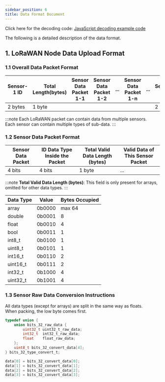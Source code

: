 ```yaml
---
sidebar_position: 6
title: Data Format Document
---
```




Click here for the decoding code: [JavaScript decoding example code](https://resource.heltec.cn/download/Sensor%20Hub%20for%20industry/data_decode.js)

The following is a detailed description of the data format.



## 1. LoRaWAN Node Data Upload Format

### 1.1 Overall Data Packet Format

| Sensor-1 ID | Total Length(bytes) | Sensor Data Packet 1-1 | Sensor Data Packet 1-2 | ... | Sensor Data Packet 1-n | ... | Sensor-2 ID | Total Length(bytes) | Sensor Data Packet 1-1 | ... |
|-------------|---------------------|------------------------|------------------------|-----|------------------------|-----|-------------|---------------------|------------------------|-----|
| 2 bytes     | 1 byte              |                        |                        |     |                        |     | 2 bytes     | 1 byte              |                        |     |

:::note
Each LoRaWAN packet can contain data from multiple sensors.  
Each sensor can contain multiple types of sub-data.
:::


### 1.2 Sensor Data Packet Format

| Sensor Data Packet | ID Data Type Inside the Packet | Total Valid Data Length (bytes) | Valid Data of This Sensor Packet |
|--------------------|--------------------------------|---------------------------------|----------------------------------|
| 4 bits             | 4 bits                         | 1 byte                          | ...                              |

:::note
**Total Valid Data Length (bytes)**: This field is only present for arrays, omitted for other data types.
:::

| Data Type | Value  | Bytes Occupied |
|-----------|--------|----------------|
| array     | 0b0000 | max 64         |
| double    | 0b0001 | 8              |
| float     | 0b0010 | 4              |
| bool      | 0b0011 | 1              |
| int8_t    | 0b0100 | 1              |
| uint8_t   | 0b0101 | 1              |
| int16_t   | 0b0110 | 2              |
| uint16_t  | 0b0111 | 2              |
| int32_t   | 0b1000 | 4              |
| uint32_t  | 0b1001 | 4              |



### 1.3 Sensor Raw Data Conversion Instructions

All data types (except for arrays) are split in the same way as floats.  
When packing, the low byte comes first.

```c
typedef union {
    union bits_32_raw_data {
        uint32_t uint32_t_raw_data;
        int32_t  int32_t_raw_data;
        float    float_raw_data;
    };
    uint8_t bits_32_convert_data[4];
} bits_32_type_convert_t;

data[0] = bits_32_convert_data[0];
data[1] = bits_32_convert_data[1];
data[2] = bits_32_convert_data[2];
data[3] = bits_32_convert_data[3];
